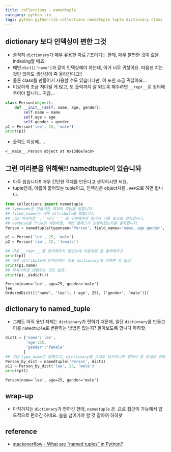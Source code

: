 ```yaml
---
title: collections - namedtuple
category: python-lib
tags: python python-lib collections namedtuple tuple dictionary class 
---
```


## dictionary 보다 인덱싱이 편한 그것

- 솔직히 `dictionary`가 매우 유용한 자료구조이기는 한데, 매우 불편한 것이 값을 indexing할 때죠. 
- 매번 `dict1['name']`과 같이 인덱싱해야 하는데, 이거 너무 귀찮아요. 따옴표 치는 것만 없어도 생산성이 죽 올라간다고!!
- 물론 class를 만들어서 사용할 수도 있습니다만, 이 또한 조금 귀찮아요...
- 미묘하게 조금 쳐야될 게 많고, 또 출력까지 잘 되도록 해주려면 `__repr__`로 정의해주어야 합니다...귀찮...

```python
class Person(object):
    def __init__(self, name, age, gender):
        self.name = name
        self.age = age
        self.gender = gender
p1 = Person('lee', 25, 'male')
print(p1)
```

- 출력도 이상해.....

```plaintext
<__main__.Person object at 0x13d6e7ac8>
```

## 그런 여러분을 위해쒀!! namedtuple이 있습니돠

- 아주 쉽습니다!! 매우 간단한 객체를 만든다고 생각히시면 되요. 
- tuple인데, 이름이 붙어있는 tuple이고, 인덱싱은 object처럼 `.###`으로 하면 됩니다. 

```python
from collections import namedtuple
## typename은 만들어진 객체의 타입을 말합니다.
## filed_names는 내부 attribute를 말합니다. 
## 그냥 아래처럼 ',' 이나 ' ' 로 구분해주면 알아서 다른 놈으로 인식합니다. 
## verbose를 True로 세팅하면, 어떤 클래스가 만들어졌는지를 출력합니다. 
Person = namedtuple(typename='Person', field_names='name, age gender', verbose=False)

p1 = Person('lee', 25, 'male')
p2 = Person('lim', 22, 'female')

## 따로 __repr__ 를 정의해주지 않았는데 다음처럼 잘 출력해주고 
print(p1)
## 내부 attribute에 인덱싱하는 것도 dictionary에 비하면 참 쉽고 
print(p1.name)
## 딕셔너리로 변환하는 것도 쉽죠. 
print(p1._asdict())
```

```plaintext
Person(name='lee', age=25, gender='male')
lee
OrderedDict([('name', 'lee'), ('age', 25), ('gender', 'male')])
```

## dictionary to named_tuple

- 그래도 아직 용번 자체는 `dictionary`가 편하기 때문에, 일단 `dictionary`를 만들고 이를 `namedtuple`로 변환하는 방법은 없는지? 알아보도록 합니다 하하핫. 

```python
dict1 = {'name':'lee', 
         'age':25, 
         'gender':'female'
        }
## 그냥 type_name만 정해주고, dictionary를 그대로 넘겨주니까 알아서 잘 되네요 하하핳
Person_by_dict = namedtuple('Person', dict1)
p11 = Person_by_dict('lee', 25, 'male')
print(p11)
```

```plaintext
Person(name='lee', age=25, gender='male')
```

## wrap-up

- 아직까지는 `dictionary`가 편하긴 한데, `namedtuple` 은 .으로 접근이 가능해서 압도적으로 편하긴 하네요. 슬슬 넘어가야 할 것 같아여 하하핫 

## reference 

- [stackoverflow - What are “named tuples” in Python?](https://stackoverflow.com/questions/2970608/what-are-named-tuples-in-python)
